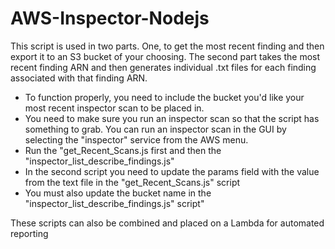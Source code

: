 # AWS-Inspector-Nodejs

This script is used in two parts. One, to get the most recent finding and then export it to an S3 bucket of your choosing. The second part takes the most recent finding ARN and then generates individual .txt files for each finding associated with that finding ARN. 

 - To function properly, you need to include the bucket you'd like your most recent inspector scan to be placed in.
 - You need to make sure you run an inspector scan so that the script has something to grab. You can run an inspector scan in the GUI by selecting the "inspector"    service from the AWS menu.
 - Run the "get_Recent_Scans.js first and then the "inspector_list_describe_findings.js"
 - In the second script you need to update the params field with the value from the text file in the "get_Recent_Scans.js" script
 - You must also update the bucket name in the "inspector_list_describe_findings.js" script"
 
 These scripts can also be combined and placed on a Lambda for automated reporting
